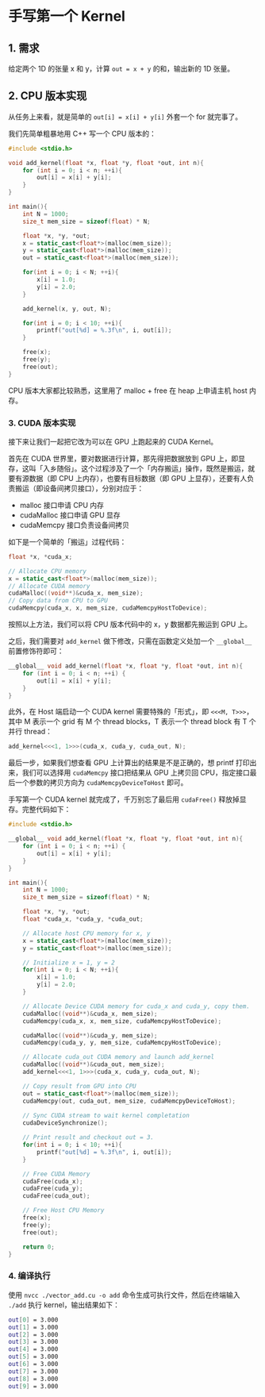# 手写第一个 Kernel 

## 1. 需求

给定两个 1D 的张量 x 和 y，计算 `out = x + y` 的和，输出新的 1D 张量。

## 2. CPU 版本实现

从任务上来看，就是简单的 `out[i] = x[i] + y[i]` 外套一个 for 就完事了。

我们先简单粗暴地用 C++ 写一个 CPU 版本的：

```cpp
#include <stdio.h>

void add_kernel(float *x, float *y, float *out, int n){
    for (int i = 0; i < n; ++i){
        out[i] = x[i] + y[i];
    }
}

int main(){
    int N = 1000;
    size_t mem_size = sizeof(float) * N;

    float *x, *y, *out;
    x = static_cast<float*>(malloc(mem_size));
    y = static_cast<float*>(malloc(mem_size));
    out = static_cast<float*>(malloc(mem_size));

    for(int i = 0; i < N; ++i){
        x[i] = 1.0;
        y[i] = 2.0;
    }

    add_kernel(x, y, out, N);

    for(int i = 0; i < 10; ++i){
        printf("out[%d] = %.3f\n", i, out[i]);
    }

    free(x);
    free(y);
    free(out);
}
```

CPU 版本大家都比较熟悉，这里用了 malloc + free 在 heap 上申请主机 host 内存。

### 3. CUDA 版本实现

接下来让我们一起把它改为可以在 GPU 上跑起来的 CUDA Kernel。

首先在 CUDA 世界里，要对数据进行计算，那先得把数据放到 GPU 上，即显存，这叫「入乡随俗」。这个过程涉及了一个「内存搬运」操作，既然是搬运，就要有源数据（即 CPU 上内存），也要有目标数据（即 GPU 上显存），还要有人负责搬运（即设备间拷贝接口），分别对应于：

+ malloc 接口申请 CPU 内存
+ cudaMalloc 接口申请 GPU 显存
+ cudaMemcpy 接口负责设备间拷贝

如下是一个简单的「搬运」过程代码：

```cpp
float *x, *cuda_x;

// Allocate CPU memory
x = static_cast<float*>(malloc(mem_size));
// Allocate CUDA memory
cudaMalloc((void**)&cuda_x, mem_size);
// Copy data from CPU to GPU
cudaMemcpy(cuda_x, x, mem_size, cudaMemcpyHostToDevice);
```

按照以上方法，我们可以将 CPU 版本代码中的 x，y 数据都先搬运到 GPU 上。

之后，我们需要对 `add_kernel` 做下修改，只需在函数定义处加一个 `__global__` 前置修饰符即可：

```cpp
__global__ void add_kernel(float *x, float *y, float *out, int n){
    for (int i = 0; i < n; ++i) {
        out[i] = x[i] + y[i];
    }
}
```

此外，在 Host 端启动一个 CUDA kernel 需要特殊的「形式」，即 `<<<M, T>>>`，其中 M 表示一个 grid 有 M 个 thread blocks，T 表示一个 thread block 有 T 个并行 thread：
```cpp
add_kernel<<<1, 1>>>(cuda_x, cuda_y, cuda_out, N);
```

最后一步，如果我们想查看 GPU 上计算出的结果是不是正确的，想 printf 打印出来，我们可以选择用 `cudaMemcpy` 接口把结果从 GPU 上拷贝回 CPU，指定接口最后一个参数的拷贝方向为 `cudaMemcpyDeviceToHost` 即可。

手写第一个 CUDA kernel 就完成了，千万别忘了最后用 `cudaFree()` 释放掉显存。完整代码如下：

```cpp
#include <stdio.h>

__global__ void add_kernel(float *x, float *y, float *out, int n){
    for (int i = 0; i < n; ++i) {
        out[i] = x[i] + y[i];
    }
}

int main(){
    int N = 1000;
    size_t mem_size = sizeof(float) * N;

    float *x, *y, *out;
    float *cuda_x, *cuda_y, *cuda_out;

    // Allocate host CPU memory for x, y
    x = static_cast<float*>(malloc(mem_size));
    y = static_cast<float*>(malloc(mem_size));

    // Initialize x = 1, y = 2
    for(int i = 0; i < N; ++i){
        x[i] = 1.0;
        y[i] = 2.0;
    }

    // Allocate Device CUDA memory for cuda_x and cuda_y, copy them.
    cudaMalloc((void**)&cuda_x, mem_size);
    cudaMemcpy(cuda_x, x, mem_size, cudaMemcpyHostToDevice);

    cudaMalloc((void**)&cuda_y, mem_size);
    cudaMemcpy(cuda_y, y, mem_size, cudaMemcpyHostToDevice);

    // Allocate cuda_out CUDA memory and launch add_kernel
    cudaMalloc((void**)&cuda_out, mem_size);
    add_kernel<<<1, 1>>>(cuda_x, cuda_y, cuda_out, N);

    // Copy result from GPU into CPU
    out = static_cast<float*>(malloc(mem_size));
    cudaMemcpy(out, cuda_out, mem_size, cudaMemcpyDeviceToHost);
    
    // Sync CUDA stream to wait kernel completation
    cudaDeviceSynchronize();

    // Print result and checkout out = 3.
    for(int i = 0; i < 10; ++i){
        printf("out[%d] = %.3f\n", i, out[i]);
    }

    // Free CUDA Memory
    cudaFree(cuda_x);
    cudaFree(cuda_y);
    cudaFree(cuda_out);

    // Free Host CPU Memory
    free(x);
    free(y);
    free(out);

    return 0;
}
```

### 4. 编译执行

使用 `nvcc ./vector_add.cu -o add` 命令生成可执行文件，然后在终端输入 `./add` 执行 kernel，输出结果如下：

```bash
out[0] = 3.000
out[1] = 3.000
out[2] = 3.000
out[3] = 3.000
out[4] = 3.000
out[5] = 3.000
out[6] = 3.000
out[7] = 3.000
out[8] = 3.000
out[9] = 3.000
```
